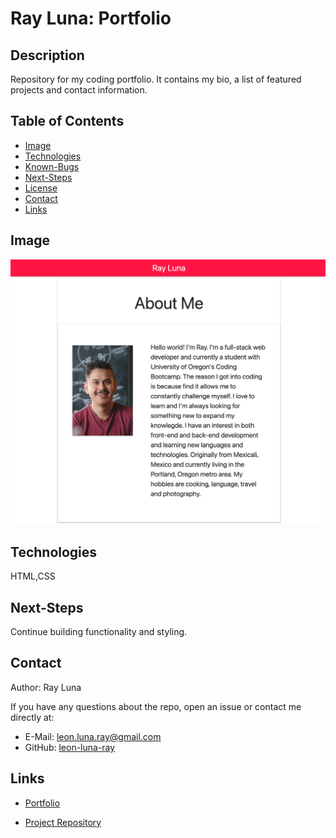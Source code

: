 # Ray Luna: Portfolio

  ## Description
 
  Repository for my coding portfolio. It contains my bio, a list of featured projects and contact information.

  ## Table of Contents

  * [Image](#image)
  * [Technologies](#technologies)
  * [Known-Bugs](#known-bugs)
  * [Next-Steps](#next-steps)
  * [License](#license)
  * [Contact](#contact)
  * [Links](#links)

  ## Image

  ![Screenshot](./assets/images/screenshot.png)

  ## Technologies
  
  HTML,CSS


  ## Next-Steps

  Continue building functionality and styling.

  ## Contact

  Author: Ray Luna 

  If you have any questions about the repo, open an issue or contact me directly at:
  - E-Mail: leon.luna.ray@gmail.com
  - GitHub: [leon-luna-ray](https://github.com/leon-luna-ray)

  ## Links

  - [Portfolio](https://leon-luna-ray.github.io/portfolio/) 

  - [Project Repository](https://github.com/leon-luna-ray/portfolio)

  
